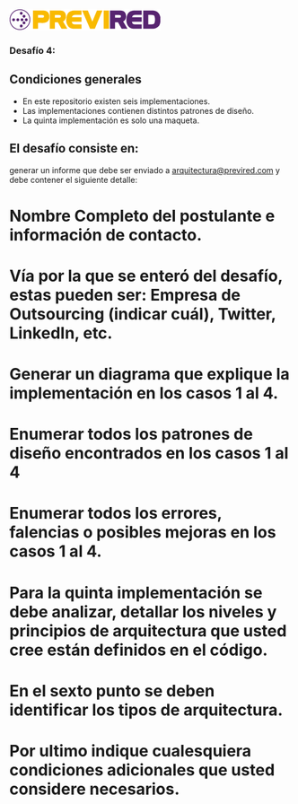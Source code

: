 [![N|Solid](logo.png)](https://www.previred.com)

### Desafío 4: 

## Condiciones generales
 -	En este repositorio existen seis  implementaciones.
 -	Las implementaciones contienen distintos patrones  de diseño.
 -	La quinta implementación es solo una maqueta.


## El desafío consiste en:

generar un informe que debe ser enviado a arquitectura@previred.com y debe contener el siguiente detalle:

 # Nombre Completo del postulante e información de contacto.
 # Vía por la que se enteró del desafío, estas pueden ser: Empresa de Outsourcing (indicar cuál), Twitter, LinkedIn, etc.
 # Generar un diagrama que explique la implementación en los casos 1 al 4.
 # Enumerar todos los patrones de diseño encontrados en los casos 1 al 4
 # Enumerar todos los errores, falencias o posibles mejoras en los casos 1 al 4.
 # Para la quinta implementación se debe analizar, detallar los niveles y principios de arquitectura que usted cree están definidos en el código.
 # En el sexto punto se deben identificar los tipos de arquitectura.
 # Por ultimo indique cualesquiera condiciones adicionales que usted considere necesarios.


